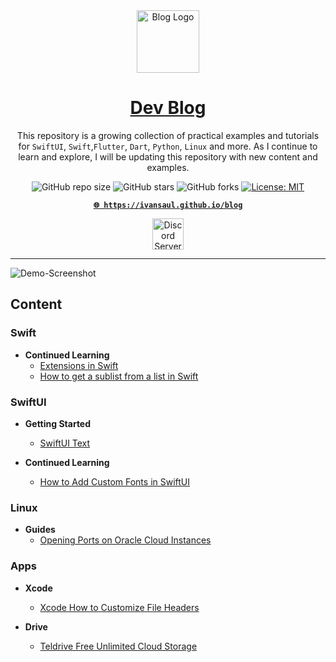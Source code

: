<!-- markdownlint-disable MD033 MD036 MD041 MD045 MD046 -->

<div align="center">
    <img width="100" src="https://i.imgur.com/mYeYufe.png" alt="Blog Logo">
</div>
<div align="center">

<h1 style="border-bottom: none">
    <b><a href="https://ivansaul.github.io/blog">Dev Blog</a></b>
</h1>

This repository is a growing collection of practical examples and tutorials for `SwiftUI`, `Swift`,`Flutter`, `Dart`, `Python`, `Linux` and more. As I continue to learn and explore, I will be updating this repository with new content and examples.

![GitHub repo size](https://img.shields.io/github/repo-size/ivansaul/blog)
![GitHub stars](https://img.shields.io/github/stars/ivansaul/blog)
![GitHub forks](https://img.shields.io/github/forks/ivansaul/blog)
[![License: MIT](https://img.shields.io/badge/License-MIT-yellow.svg)](https://opensource.org/licenses/MIT)

[**`🌐 https://ivansaul.github.io/blog`**](https://ivansaul.github.io/blog)

<a href="https://discord.gg/tDvybtJ7y9">
    <img alt="Discord Server" height="50" src="https://cdn.jsdelivr.net/npm/@intergrav/devins-badges@3/assets/cozy/social/discord-plural_vector.svg">
</a>

</div>

---

![Demo-Screenshot](https://i.imgur.com/XoA96Ia.png)

## Content

### Swift

- **Continued Learning**
  - [Extensions in Swift](https://ivansaul.github.io/blog/swift/continued-learning/extensions-in-swift)
  - [How to get a sublist from a list in Swift](https://ivansaul.github.io/blog/swift/continued-learning/how-to-get-a-sublist-from-a-list-in-swift)

### SwiftUI

- **Getting Started**
  - [SwiftUI Text](https://ivansaul.github.io/blog/swiftui/getting-started/swiftui-text)

- **Continued Learning**
  - [How to Add Custom Fonts in SwiftUI](https://ivansaul.github.io/blog/swiftui/continued-learning/how-to-add-custom-fonts-in-swiftui)

### Linux

- **Guides**
  - [Opening Ports on Oracle Cloud Instances](https://ivansaul.github.io/blog/linux/guides/opening-ports-on-oracle-cloud-instances)

### Apps

- **Xcode**
  - [Xcode How to Customize File Headers](https://ivansaul.github.io/blog/apps/xcode/xcode-how-to-customize-file-headers)

- **Drive**
  - [Teldrive Free Unlimited Cloud Storage](https://ivansaul.github.io/blog/apps/drive/teldrive-free-unlimited-cloud-storage)
